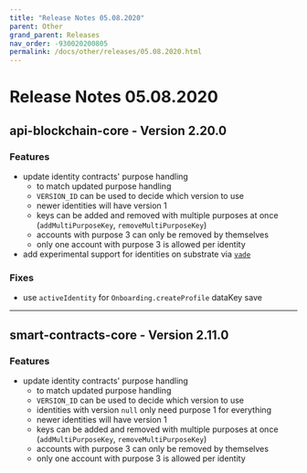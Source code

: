```yaml
---
title: "Release Notes 05.08.2020"
parent: Other
grand_parent: Releases
nav_order: -930020200805
permalink: /docs/other/releases/05.08.2020.html
---
```



# Release Notes 05.08.2020

## api-blockchain-core - Version 2.20.0
### Features
- update identity contracts' purpose handling
  - to match updated purpose handling
  - `VERSION_ID` can be used to decide which version to use
  - newer identities will have version 1
  - keys can be added and removed with multiple purposes at once (`addMultiPurposeKey`, `removeMultiPurposeKey`)
  - accounts with purpose 3 can only be removed by themselves
  - only one account with purpose 3 is allowed per identity
- add experimental support for identities on substrate via [`vade`](https://crates.io/crates/vade)

### Fixes
- use `activeIdentity` for `Onboarding.createProfile` dataKey save

-------------

## smart-contracts-core - Version 2.11.0
### Features
- update identity contracts' purpose handling
  - to match updated purpose handling
  - `VERSION_ID` can be used to decide which version to use
  - identities with version `null` only need purpose 1 for everything
  - newer identities will have version 1
  - keys can be added and removed with multiple purposes at once (`addMultiPurposeKey`, `removeMultiPurposeKey`)
  - accounts with purpose 3 can only be removed by themselves
  - only one account with purpose 3 is allowed per identity
